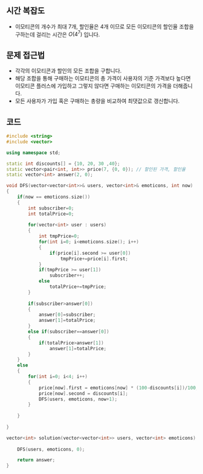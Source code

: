 ## 시간 복잡도
 - 이모티콘의 개수가 최대 7개, 할인율은 4개 이므로 모든 이모티콘의 할인율 조합을 구하는데 걸리는 시간은 $O(4^7)$ 입니다.

## 문제 접근법
 - 각각의 이모티콘과 할인의 모든 조합을 구합니다.
 - 해당 조합을 통해 구매하는 이모티콘의 총 가격이 사용자의 기준 가격보다 높다면 이모티콘 플러스에 가입하고 그렇지 않다면 구매하는 이모티콘의 가격을 더해줍니다.
 - 모든 사용자가 가입 혹은 구매하는 총량을 비교하여 최댓값으로 갱신합니다.

## 코드

```cpp
#include <string>
#include <vector>

using namespace std;

static int discounts[] = {10, 20, 30 ,40};
static vector<pair<int, int>> price(7, {0, 0}); // 할인된 가격, 할인율
static vector<int> answer(2, 0);

void DFS(vector<vector<int>>& users, vector<int>& emoticons, int now)
{
    if(now == emoticons.size())
    {
        int subscriber=0;
        int totalPrice=0;
        
        for(vector<int> user : users)
        {
            int tmpPrice=0;
            for(int i=0; i<emoticons.size(); i++)
            {
                if(price[i].second >= user[0])
                    tmpPrice+=price[i].first;
            }
            if(tmpPrice >= user[1])
                subscriber++;
            else
                totalPrice+=tmpPrice;
        }
        
        if(subscriber>answer[0])
        {
            answer[0]=subscriber;
            answer[1]=totalPrice;
        }
        else if(subscriber==answer[0])
        {
            if(totalPrice>answer[1])
                answer[1]=totalPrice;
        }
    }
    else
    {
        for(int i=0; i<4; i++)
        {
            price[now].first = emoticons[now] * (100-discounts[i])/100;
            price[now].second = discounts[i];
            DFS(users, emoticons, now+1);
        }
        
    }
        
}

vector<int> solution(vector<vector<int>> users, vector<int> emoticons) {
    
    DFS(users, emoticons, 0);

    return answer;
}
```